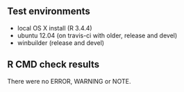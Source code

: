 ## Test environments

- local OS X install (R 3.4.4)
- ubuntu 12.04 (on travis-ci with older, release and devel) 
- winbuilder (release and devel)

## R CMD check results

There were no ERROR, WARNING or NOTE. 

